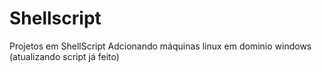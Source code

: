 # Shellscript
Projetos em ShellScript
  Adcionando máquinas linux em dominio windows (atualizando script já feito)
